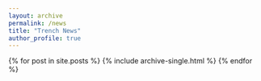 ```yaml
---
layout: archive
permalink: /news
title: "Trench News"
author_profile: true
---
```



{% for post in site.posts %}
  {% include archive-single.html  %}
{% endfor %}
